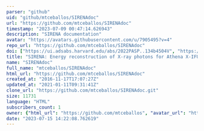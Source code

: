 ```yaml
---
parser: "github"
uid: "github/mtceballos/SIRENAdoc"
url: "https://github.com/mtceballos/SIRENAdoc"
timestamp: "2023-07-09 00:47:14.626943"
description: "SIRENA documentation"
avatar: "https://avatars.githubusercontent.com/u/7905495?v=4"
repo_url: "https://github.com/mtceballos/SIRENAdoc"
doi: ["https://ui.adsabs.harvard.edu/abs/2022PASP..134b4504V", "https://ui.adsabs.harvard.edu/abs/2017ASPC..512..605C", "https://ui.adsabs.harvard.edu/abs/2023ascl.soft07013C/abstract"]
title: "SIRENA: Energy reconstruction of X-ray photons for Athena X-IFU"
name: "SIRENAdoc"
full_name: "mtceballos/SIRENAdoc"
html_url: "https://github.com/mtceballos/SIRENAdoc"
created_at: "2016-11-17T17:07:27Z"
updated_at: "2021-01-11T09:31:41Z"
clone_url: "https://github.com/mtceballos/SIRENAdoc.git"
size: 11731
language: "HTML"
subscribers_count: 1
owner: {"html_url": "https://github.com/mtceballos", "avatar_url": "https://avatars.githubusercontent.com/u/7905495?v=4", "login": "mtceballos", "type": "User"}
date: "2023-07-15 14:22:08.762619"
---
```

